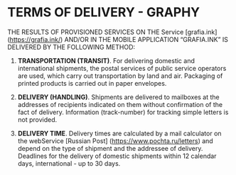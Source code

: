 # TERMS OF DELIVERY - GRAPHY
THE RESULTS OF PROVISIONED SERVICES ON THE Service [grafia.ink] (https://grafia.ink/) AND/OR IN THE MOBILE APPLICATION “GRAFIA.INK” IS DELIVERED BY THE FOLLOWING METHOD:

1. **TRANSPORTATION (TRANSIT)**. For delivering domestic and international shipments, the postal services of public service operators are used, which carry out transportation by land and air. Packaging of printed products is carried out in paper envelopes.

2. **DELIVERY (HANDLING)**. Shipments are delivered to mailboxes at the addresses of recipients indicated on them without confirmation of the fact of delivery. Information (track-number) for tracking simple letters is not provided.

3. **DELIVERY TIME**. Delivery times are calculated by a mail calculator on the webService [Russian Post] (https://www.pochta.ru/letters) and depend on the type of shipment and the addressee of delivery. Deadlines for the delivery of domestic shipments within 12 calendar days, international - up to 30 days.
